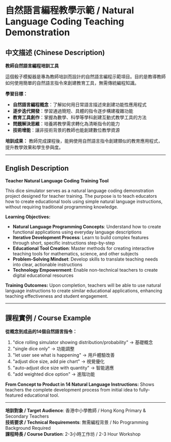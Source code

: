 # 自然語言編程教學示範 / Natural Language Coding Teaching Demonstration

## 中文描述 (Chinese Description)

**教師自然語言編程培訓工具**

這個骰子模擬器是專為教師培訓而設計的自然語言編程示範項目。目的是教導教師如何使用簡單的自然語言指令來創建教育工具，無需傳統編程知識。

**學習目標：**
- **自然語言編程概念**：了解如何用日常語言描述來創建功能性應用程式
- **逐步迭代開發**：學習通過簡短、具體的指令逐步構建複雜功能
- **教育工具創作**：掌握為數學、科學等學科創建互動式教學工具的方法
- **問題解決思維**：培養將教學需求轉化為清晰指令的能力
- **技術增能**：讓非技術背景的教師也能創建數位教學資源

**培訓成果：**
教師完成課程後，能夠使用自然語言指令創建類似的教育應用程式，提升教學效果和學生參與度。

---

## English Description

**Teacher Natural Language Coding Training Tool**

This dice simulator serves as a natural language coding demonstration project designed for teacher training. The purpose is to teach educators how to create educational tools using simple natural language instructions, without requiring traditional programming knowledge.

**Learning Objectives:**
- **Natural Language Programming Concepts**: Understand how to create functional applications using everyday language descriptions
- **Iterative Development Process**: Learn to build complex features through short, specific instructions step-by-step
- **Educational Tool Creation**: Master methods for creating interactive teaching tools for mathematics, science, and other subjects
- **Problem-Solving Mindset**: Develop skills to translate teaching needs into clear, actionable instructions
- **Technology Empowerment**: Enable non-technical teachers to create digital educational resources

**Training Outcomes:**
Upon completion, teachers will be able to use natural language instructions to create similar educational applications, enhancing teaching effectiveness and student engagement.

---

## 課程實例 / Course Example

**從概念到成品的14個自然語言指令：**
1. "dice rolling simulator showing distribution/probability" → 基礎概念
2. "single dice only" → 功能調整  
3. "let user see what is happening" → 用戶體驗改善
4. "adjust dice size, add pie chart" → 視覺優化
5. "auto-adjust dice size with quantity" → 智能適應
6. "add weighted dice option" → 進階功能

**From Concept to Product in 14 Natural Language Instructions:**
Shows teachers the complete development process from initial idea to fully-featured educational tool.

---

**培訓對象 / Target Audience**: 香港中小學教師 / Hong Kong Primary & Secondary Teachers  
**技術要求 / Technical Requirements**: 無需編程背景 / No Programming Background Required  
**課程時長 / Course Duration**: 2-3小時工作坊 / 2-3 Hour Workshop 